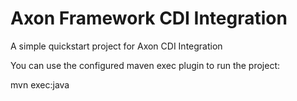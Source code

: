 # Axon Framework CDI Integration

A simple quickstart project for Axon CDI Integration

You can use the configured maven exec plugin to run the project:

mvn exec:java
